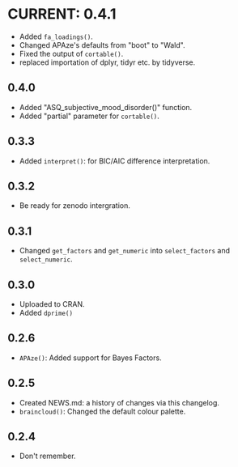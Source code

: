 # CURRENT: 0.4.1
- Added `fa_loadings()`.
- Changed APAze's defaults from "boot" to "Wald".
- Fixed the output of `cortable()`.
- replaced importation of dplyr, tidyr etc. by tidyverse.

## 0.4.0
- Added "ASQ_subjective_mood_disorder()" function.
- Added "partial" parameter for `cortable()`.

## 0.3.3
- Added `interpret()`: for BIC/AIC difference interpretation.

## 0.3.2
- Be ready for zenodo intergration.

## 0.3.1
- Changed `get_factors` and `get_numeric` into `select_factors` and `select_numeric`.

## 0.3.0
- Uploaded to CRAN.
- Added `dprime()`


## 0.2.6
- `APAze()`: Added support for Bayes Factors.

## 0.2.5
- Created NEWS.md: a history of changes via this changelog.
- `braincloud()`: Changed the default colour palette.

## 0.2.4

- Don't remember.
